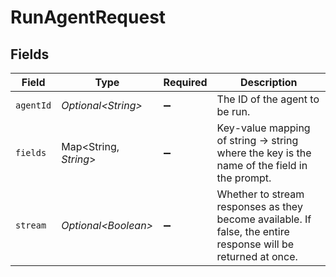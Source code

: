 # RunAgentRequest


## Fields

| Field                                                                                                         | Type                                                                                                          | Required                                                                                                      | Description                                                                                                   |
| ------------------------------------------------------------------------------------------------------------- | ------------------------------------------------------------------------------------------------------------- | ------------------------------------------------------------------------------------------------------------- | ------------------------------------------------------------------------------------------------------------- |
| `agentId`                                                                                                     | *Optional\<String>*                                                                                           | :heavy_minus_sign:                                                                                            | The ID of the agent to be run.                                                                                |
| `fields`                                                                                                      | Map\<String, *String*>                                                                                        | :heavy_minus_sign:                                                                                            | Key-value mapping of string -> string where the key is the name of the field in the prompt.                   |
| `stream`                                                                                                      | *Optional\<Boolean>*                                                                                          | :heavy_minus_sign:                                                                                            | Whether to stream responses as they become available. If false, the entire response will be returned at once. |